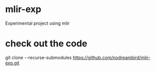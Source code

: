 # mlir-exp

Experimental project using mlir

# check out the code
git clone --recurse-submodules https://github.com/nodreambird/mlir-exp.git
